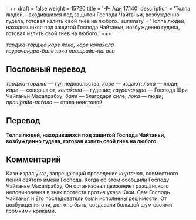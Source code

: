 +++
draft = false
weight = 15720
title = 'ЧЧ Ади 17.140'
description = 'Толпа людей, находившихся под защитой Господа Чайтаньи, возбужденно гудела, готовая излить свой гнев на любого.'
summary = 'Толпа людей, находившихся под защитой Господа Чайтаньи, возбужденно гудела, готовая излить свой гнев на любого.'
+++

_тарджа-гарджа каре лока, каре кола̄хала  
гаурачандра-бале лока праш́райа-па̄гала_

## Пословный перевод

_тарджа_\-_гарджа_ — гул недовольства; _каре_ — издают; _лока_ — люди; _каре_ — совершают; _кола̄хала_ — гудение; _гаурачандра_ — Господа Шри Чайтаньи Махапрабху; _бале_ — благодаря силе; _лока_ — люди; _праш́райа_\-_па̄гала_ — стала неистовой.

## Перевод

**Толпа людей, находившихся под защитой Господа Чайтаньи, возбужденно гудела, готовая излить свой гнев на любого.**

## Комментарий

Кази издал указ, запрещающий проведение _киртанов,_ совместного пения святого имени Господа. Когда об этом сообщили Господу Чайтанье Махапрабху, Он организовал движение гражданского неповиновения в знак протеста против указа Кази. Сам Господь Чайтанья и Его последователи были исполнены решимости. От возбуждения они, должно быть, создавали большой шум своими громкими криками.
